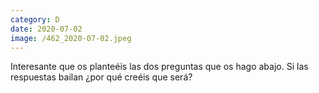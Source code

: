 ```yaml
--- 
category: D 
date: 2020-07-02 
image: /462_2020-07-02.jpeg 
--- 
```


Interesante que os planteéis las dos preguntas que os hago abajo. Si las respuestas bailan ¿por qué creéis que será?